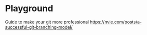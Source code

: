 # Playground

Guide to make your git more professional
https://nvie.com/posts/a-successful-git-branching-model/